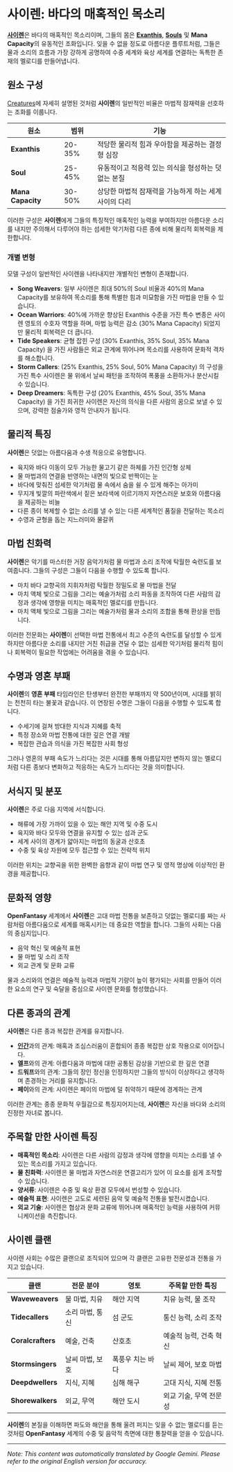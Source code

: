 # **사이렌**: 바다의 매혹적인 목소리

[**사이렌**](/codex/Creatures/Sirens.md)은 바다의 매혹적인 목소리이며, 그들의 몸은 [**Exanthis**](/codex/Basic/Exanthis.md), [**Souls**](/codex/Basic/Soul.md) 및 **Mana Capacity**의 유동적인 조화입니다. 잊을 수 없을 정도로 아름다운 플루트처럼, 그들은 물과 소리의 흐름과 가장 강하게 공명하여 수중 세계와 육상 세계를 연결하는 독특한 존재의 멜로디를 만들어냅니다.

## 원소 구성

[Creatures](/codex/Creatures/Creatures.md)에 자세히 설명된 것처럼 **사이렌**의 일반적인 비율은 마법적 잠재력을 선호하는 조화를 이룹니다.

| 원소 | 범위 | 기능 |
|---------|------------|----------|
| **Exanthis** | 20-35% | 적당한 물리적 힘과 우아함을 제공하는 결정형 심장 |
| **Soul** | 25-45% | 유동적이고 적응력 있는 의식을 형성하는 덧없는 본질 |
| **Mana Capacity** | 30-50% | 상당한 마법적 잠재력을 가능하게 하는 세계 사이의 다리 |

이러한 구성은 **사이렌**에게 그들의 특징적인 매혹적인 능력을 부여하지만 아름다운 소리를 내지만 주의해서 다루어야 하는 섬세한 악기처럼 다른 종에 비해 물리적 회복력을 제한합니다.

### 개별 변형

모델 구성이 일반적인 사이렌을 나타내지만 개별적인 변형이 존재합니다.

- **Song Weavers**: 일부 사이렌은 최대 50%의 Soul 비율과 40%의 Mana Capacity를 보유하여 목소리를 통해 특별한 힘과 미묘함을 가진 마법을 만들 수 있습니다.
- **Ocean Warriors**: 40%에 가까운 향상된 Exanthis 수준을 가진 특수 변종은 사이렌 영토의 수호자 역할을 하며, 마법 능력은 감소 (30% Mana Capacity) 되었지만 물리적 회복력은 더 큽니다.
- **Tide Speakers**: 균형 잡힌 구성 (30% Exanthis, 35% Soul, 35% Mana Capacity) 을 가진 사람들은 외교 관계에 뛰어나며 목소리를 사용하여 문화적 격차를 해소합니다.
- **Storm Callers**: (25% Exanthis, 25% Soul, 50% Mana Capacity) 의 구성을 가진 특수 사이렌은 물 위에서 날씨 패턴을 조작하여 폭풍을 소환하거나 분산시킬 수 있습니다.
- **Deep Dreamers**: 독특한 구성 (20% Exanthis, 45% Soul, 35% Mana Capacity) 을 가진 희귀한 사이렌은 자신의 의식을 다른 사람의 꿈으로 보낼 수 있으며, 강력한 점술가와 영적 안내자가 됩니다.

## 물리적 특징

**사이렌**은 덧없는 아름다움과 수생 적응으로 유명합니다.
- 육지와 바다 이동이 모두 가능한 물고기 같은 하체를 가진 인간형 상체
- 물 마법과의 연결을 반영하는 내면의 빛으로 반짝이는 눈
- 바다에 맞춰진 섬세한 악기처럼 물 속에서 숨을 쉴 수 있게 해주는 아가미
- 무지개 빛깔의 파란색에서 짙은 보라색에 이르기까지 자연스러운 보호와 아름다움을 제공하는 비늘
- 다른 종이 복제할 수 없는 소리를 낼 수 있는 다른 세계적인 품질을 전달하는 목소리
- 수영과 균형을 돕는 지느러미와 물갈퀴

## 마법 친화력

**사이렌**은 악기를 마스터한 거장 음악가처럼 물 마법과 소리 조작에 탁월한 숙련도를 보여줍니다. 그들의 구성은 그들이 다음을 수행할 수 있도록 합니다.
- 마치 바다 교향곡의 지휘자처럼 탁월한 정밀도로 물 마법을 전달
- 마치 액체 빛으로 그림을 그리는 예술가처럼 소리 파동을 조작하여 다른 사람의 감정과 생각에 영향을 미치는 매혹적인 멜로디를 만듭니다.
- 마치 액체 빛으로 그림을 그리는 예술가처럼 물과 소리의 조합을 통해 환상을 만듭니다.

이러한 전문화는 **사이렌**이 선택한 마법 전통에서 최고 수준의 숙련도를 달성할 수 있게 하지만 아름다운 소리를 내지만 거친 취급을 견딜 수 없는 섬세한 악기처럼 물리적 힘이나 회복력이 필요한 작업에는 어려움을 겪을 수 있습니다.

## 수명과 영혼 부패

**사이렌**의 **영혼 부패** 타임라인은 탄생부터 완전한 부패까지 약 500년이며, 시대를 밝히는 천천히 타는 불꽃과 같습니다. 이 연장된 수명은 그들이 다음을 수행할 수 있도록 합니다.
- 수세기에 걸쳐 방대한 지식과 지혜를 축적
- 특정 장소와 마법 전통에 대한 깊은 연결 개발
- 복잡한 관습과 의식을 가진 복잡한 사회 형성

그러나 영혼의 부패 속도가 느리다는 것은 시대를 통해 아름답지만 변하지 않는 멜로디처럼 다른 종보다 변화하고 적응하는 속도가 느리다는 것을 의미합니다.

## 서식지 및 분포

**사이렌**은 주로 다음 지역에 서식합니다.
- 해류에 가장 가까이 있을 수 있는 해안 지역 및 수중 도시
- 육지와 바다 모두와 연결을 유지할 수 있는 섬과 군도
- 세계 사이의 경계가 얇아지는 마법의 동굴과 산호초
- 수중 및 육상 자원에 모두 접근할 수 있는 전략적 위치

이러한 위치는 교향곡을 위한 완벽한 음향과 같이 마법 연구 및 영적 명상에 이상적인 환경을 제공합니다.

## 문화적 영향

**OpenFantasy** 세계에서 **사이렌**은 고대 마법 전통을 보존하고 덧없는 멜로디를 짜는 사람처럼 아름다움으로 세계를 매혹시키는 데 중요한 역할을 합니다. 그들의 사회는 다음의 중심지입니다.
- 음악 혁신 및 예술적 표현
- 물 마법 및 소리 조작
- 외교 관계 및 문화 교류

물과 소리와의 연결은 예술적 능력과 마법적 기량이 높이 평가되는 사회를 만들어 이러한 요소의 연구 및 숙달을 중심으로 사이렌 문화를 형성했습니다.

## 다른 종과의 관계

**사이렌**은 다른 종과 복잡한 관계를 유지합니다.
- [**인간**](/codex/Creatures/Human.md)과의 관계: 매혹과 조심스러움이 혼합되어 종종 복잡한 상호 작용으로 이어집니다.
- **엘프**와의 관계: 아름다움과 마법에 대한 공통된 감상을 기반으로 한 깊은 연결
- **드워프**와의 관계: 그들의 장인 정신을 인정하지만 그들의 방식이 이상하다고 생각하며 존경하는 거리를 유지합니다.
- **페이**와의 관계: 사이렌은 페이의 마법에 덜 취약하기 때문에 경계하는 관계

이러한 관계는 종종 문화적 우월감으로 특징지어지는데, **사이렌**은 자신을 바다와 소리의 진정한 자녀로 봅니다.

## 주목할 만한 사이렌 특징

- **매혹적인 목소리**: 사이렌은 다른 사람의 감정과 생각에 영향을 미치는 소리를 낼 수 있는 목소리를 가지고 있습니다.
- **물 친화력**: 사이렌은 물 마법과 자연스러운 연결고리가 있어 이 요소를 쉽게 조작할 수 있습니다.
- **양서류**: 사이렌은 수중 및 육상 환경 모두에서 번성할 수 있습니다.
- **예술적 표현**: 사이렌은 고도로 세련된 음악 및 예술적 전통을 발전시켰습니다.
- **외교 기술**: 사이렌은 협상과 문화 교류에 뛰어나며 매혹적인 능력을 사용하여 커뮤니케이션을 촉진합니다.

## 사이렌 클랜

사이렌 사회는 수많은 클랜으로 조직되어 있으며 각 클랜은 고유한 전문성과 전통을 가지고 있습니다.

| 클랜 | 전문 분야 | 영토 | 주목할 만한 특징 |
|---------|---------------|---------|-------------------|
| **Waveweavers** | 물 마법, 치유 | 해안 지역 | 치유 능력, 물 조작 |
| **Tidecallers** | 소리 마법, 통신 | 섬 군도 | 통신 능력, 소리 조작 |
| **Coralcrafters** | 예술, 건축 | 산호초 | 예술적 능력, 건축 혁신 |
| **Stormsingers** | 날씨 마법, 보호 | 폭풍우 치는 바다 | 날씨 제어, 보호 마법 |
| **Deepdwellers** | 지식, 지혜 | 심해 해구 | 고대 지식, 지혜 전통 |
| **Shorewalkers** | 외교, 무역 | 해안 도시 | 외교 기술, 무역 전문성 |

**사이렌**의 본질을 이해하면 파도와 해안을 통해 울려 퍼지는 잊을 수 없는 멜로디를 듣는 것처럼 **OpenFantasy** 세계의 수중 및 음악적 측면에 대한 통찰력을 얻을 수 있습니다.


---
_Note: This content was automatically translated by Google Gemini. Please refer to the original English version for accuracy._